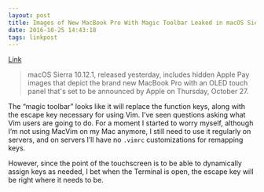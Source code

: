 ```yaml
---
layout: post
title: Images of New MacBook Pro With Magic Toolbar Leaked in macOS Sierra 10.12.1 - Mac Rumors
date: 2016-10-25 14:43:18
tags: linkpost
---
```


[Link][1]

> macOS Sierra 10.12.1, released yesterday, includes hidden Apple Pay images that depict the brand new MacBook Pro with an OLED touch panel that's set to be announced by Apple on Thursday, October 27.

The “magic toolbar” looks like it will replace the function keys, along with the escape key necessary for using Vim. I’ve seen questions asking what Vim users are going to do. For a moment I started to worry myself, although I’m not using MacVim on my Mac anymore, I still need to use it regularly on servers, and on servers I’ll have no `.vimrc` customizations for remapping keys. 

However, since the point of the touchscreen is to be able to dynamically assign keys as needed, I bet when the Terminal is open, the escape key will be right where it needs to be. 

[1]:	http://www.macrumors.com/2016/10/25/images-of-new-macbook-pro-leaked/
